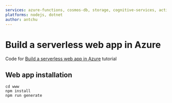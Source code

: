 ```yaml
---
services: azure-functions, cosmos-db, storage, cognitive-services, active-directory
platforms: nodejs, dotnet
author: antchu
---
```


# Build a serverless web app in Azure

Code for [Build a serverless web app in Azure](https://docs.microsoft.com/en-us/azure/functions/tutorial-static-website-serverless-api-with-database?WT.mc_id=firstserverless-github-antchu) tutorial


## Web app installation

```
cd www
npm install
npm run generate
```

